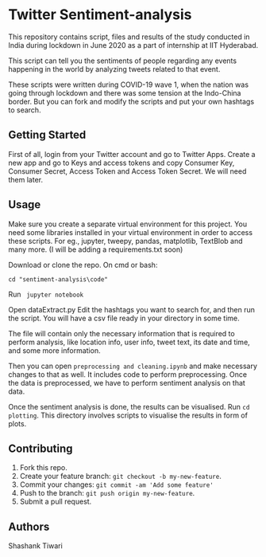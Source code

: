 # Twitter Sentiment-analysis
This repository contains script, files and results of the study conducted in India during lockdown in June 2020 as a part of internship at IIT Hyderabad.

This script can tell you the sentiments of people regarding any events happening in the world by analyzing tweets related to that event.

These scripts were written during COVID-19 wave 1, when the nation was going through lockdown and there was some tension at the Indo-China border. But you can fork and modify the scripts and put your own hashtags to search.

## Getting Started 
First of all, login from your Twitter account and go to Twitter Apps. Create a new app and go to Keys and access tokens and copy Consumer Key, Consumer Secret, Access Token and Access Token Secret. We will need them later.

## Usage
Make sure you create a separate virtual environment for this project. You need some libraries installed in your virtual environment in order to access these scripts. For eg., jupyter, tweepy, pandas, matplotlib, TextBlob and many more. (I will be adding a requirements.txt soon)

Download or clone the repo.
On cmd or bash:
 ```
 cd "sentiment-analysis\code"
 ```
 Run ``` jupyter notebook```
 
 Open dataExtract.py
 Edit the hashtags you want to search for, and then run the script. You will have a csv file ready in your directory in some time. 
 
 The file will contain only the necessary information that is required to perform analysis, like location info, user info, tweet text, its date and time, and some more information.
 
 Then you can open ```preprocessing and cleaning.ipynb``` and make necessary changes to that as well. It includes code to perform preprocessing. Once the data is preprocessed, we have to perform sentiment analysis on that data. 
 
 Once the sentiment analysis is done, the results can be visualised. 
 Run ```cd  plotting```. This directory involves scripts to visualise the results in form of plots.
 
 ## Contributing

1. Fork this repo.
2. Create your feature branch: ```git checkout -b my-new-feature```.
3. Commit your changes: ```git commit -am 'Add some feature'```
4. Push to the branch: ```git push origin my-new-feature```.
5. Submit a pull request.

## Authors
Shashank Tiwari
